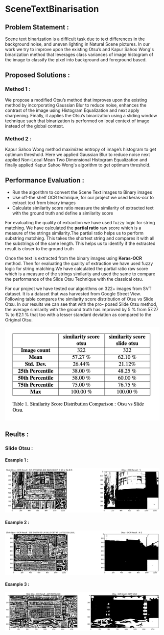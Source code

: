 # SceneTextBinarisation

## Problem Statement : 

Scene text binarization is a difficult task due to text differences in the background noise, and uneven lighting in Natural Scene pictures. In our work we try to improve upon the existing Otsu’s and Kapur Sahoo Wong's binarization method that leverages class variances of image histogram of the image to classify the pixel into background and foreground based. 

## Proposed Solutions : 

### Method 1 : 
We propose a modified Otsu’s method that improves upon the existing method by incorporating Gaussian Blur to reduce noise, enhances the contrast of the image using Histogram Equalization and next apply sharpening. Finally, it applies the Otsu’s binarization using a sliding window technique such that binarization is performed on local context of image instead of the global context. 

### Method 2 : 
Kapur Sahoo Wong method maximizes entropy of image’s histogram to get optimum threshold. Here we applied Gaussian Blur to reduce noise next applied Non-Local Mean Two Dimensional Histogram Equalization and finally applied Kapur Sahoo Wong's algorithm to get optimum threshold.


## Performance Evaluation :

* Run the algorithm to convert the Scene Text images to Binary images 
* Use off-the shelf OCR technique, for our project we used keras-ocr to extract text from binary images
* Calculate similarity score ratio measure the similarity of extracted text with the ground truth and define a similarity score

For evaluating the quality of extraction we have used fuzzy logic for string matching. We have calculated the __partial ratio__ raw score which is a measure of the strings similarity.The partial ratio helps us to perform substring matching. This takes the shortest string and compares it with all the substrings of the same length. This helps us to identify if the extracted result is closer to the ground truth

Once the text is extracted from the binary images using **Keras-OCR** method. Then for evaluating the quality of extraction we have used fuzzy logic for string matching.We have calculated the partial ratio raw score which is a measure of the strings similarity and used the same to compare the performance of the Slide Otsu Technique with the classical otsu.

For our project we have tested our algorithms on 322+ images from SVT dataset. It is a dataset that was harvested from Google Street View. Following table compares the similarity score distribution of Otsu vs Slide Otsu. In our results we can see that with the pro-
posed Slide Otsu method, the average similarity with the ground truth has improved by 5 % from 57.27 % to 62.1 % that too with a lesser standard deviation as compared to the Original Otsu.

<p align="center">
  <img src="https://github.com/sagar9926/SceneTextBinarisation/blob/main/results/Slide_Otsu/similarity_results_sotsu.png" alt=""/>
</p>

## Reults :

### Slide Otsu : 

#### Example 1 :

![alt text](https://github.com/sagar9926/SceneTextBinarisation/blob/main/results/Slide_Otsu/sotsu_res1.png)

#### Example 2 :

![alt text](https://github.com/sagar9926/SceneTextBinarisation/blob/main/results/Slide_Otsu/sotsu_res2.png)

#### Example 3 : 

![alt text](https://github.com/sagar9926/SceneTextBinarisation/blob/main/results/Slide_Otsu/sotsu_res3.png)
